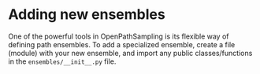 # Adding new ensembles

One of the powerful tools in OpenPathSampling is its flexible way of defining
path ensembles. To add a specialized ensemble, create a file (module) with your
new ensemble, and import any public classes/functions in the
`ensembles/__init__.py` file.
